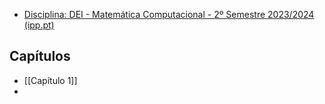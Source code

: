 - [Disciplina: DEI - Matemática Computacional - 2º Semestre 2023/2024 (ipp.pt)](https://moodle.isep.ipp.pt/course/view.php?id=4540)


## Capítulos

- [[Capítulo 1]]
- 
